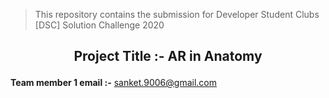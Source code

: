 
> This repository contains the submission for Developer Student Clubs [DSC] Solution Challenge 2020
## <p align="center"> Project Title :- AR in Anatomy </p>



**Team member 1 email :-**
          sanket.9006@gmail.com

